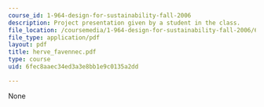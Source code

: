 ```yaml
---
course_id: 1-964-design-for-sustainability-fall-2006
description: Project presentation given by a student in the class.
file_location: /coursemedia/1-964-design-for-sustainability-fall-2006/6fec8aaec34ed3a3e8bb1e9c0135a2dd_herve_favennec.pdf
file_type: application/pdf
layout: pdf
title: herve_favennec.pdf
type: course
uid: 6fec8aaec34ed3a3e8bb1e9c0135a2dd

---
```

None